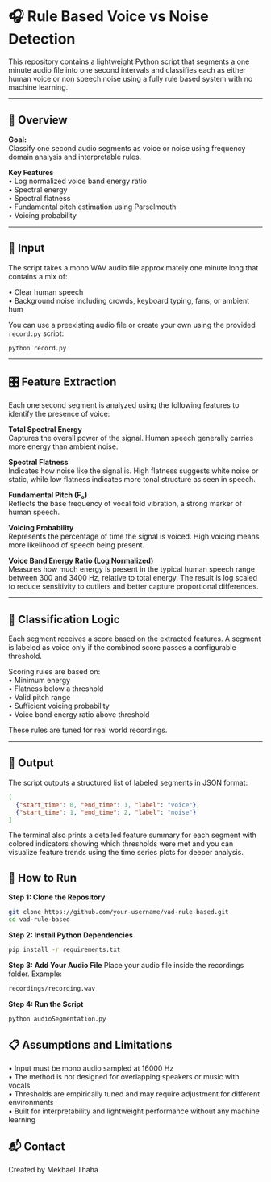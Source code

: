 # 🎧 Rule Based Voice vs Noise Detection

This repository contains a lightweight Python script that segments a one minute audio file into one second intervals and classifies each as either human voice or non speech noise using a fully rule based system with no machine learning.

---

## 📌 Overview

**Goal:**  
Classify one second audio segments as voice or noise using frequency domain analysis and interpretable rules.

**Key Features**  
• Log normalized voice band energy ratio  
• Spectral energy  
• Spectral flatness  
• Fundamental pitch estimation using Parselmouth  
• Voicing probability

---

## 📂 Input

The script takes a mono WAV audio file approximately one minute long that contains a mix of:

• Clear human speech  
• Background noise including crowds, keyboard typing, fans, or ambient hum

You can use a preexisting audio file or create your own using the provided `record.py` script:

```bash
python record.py
```

---

## 🎛️ Feature Extraction

Each one second segment is analyzed using the following features to identify the presence of voice:

**Total Spectral Energy**  
Captures the overall power of the signal. Human speech generally carries more energy than ambient noise.

**Spectral Flatness**  
Indicates how noise like the signal is. High flatness suggests white noise or static, while low flatness indicates more tonal structure as seen in speech.

**Fundamental Pitch (F₀)**  
Reflects the base frequency of vocal fold vibration, a strong marker of human speech.

**Voicing Probability**  
Represents the percentage of time the signal is voiced. High voicing means more likelihood of speech being present.

**Voice Band Energy Ratio (Log Normalized)**  
Measures how much energy is present in the typical human speech range between 300 and 3400 Hz, relative to total energy. The result is log scaled to reduce sensitivity to outliers and better capture proportional differences.

---

## 🧠 Classification Logic

Each segment receives a score based on the extracted features. A segment is labeled as voice only if the combined score passes a configurable threshold.

Scoring rules are based on:  
• Minimum energy  
• Flatness below a threshold  
• Valid pitch range  
• Sufficient voicing probability  
• Voice band energy ratio above threshold

These rules are tuned for real world recordings.

---

## 🧪 Output

The script outputs a structured list of labeled segments in JSON format:

```json
[
  {"start_time": 0, "end_time": 1, "label": "voice"},
  {"start_time": 1, "end_time": 2, "label": "noise"}
]
```

The terminal also prints a detailed feature summary for each segment with colored indicators showing which thresholds were met and you can visualize feature trends using the time series plots for deeper analysis.

## 🚀 How to Run

**Step 1: Clone the Repository**
```bash
git clone https://github.com/your-username/vad-rule-based.git
cd vad-rule-based
```
**Step 2: Install Python Dependencies**

```bash
pip install -r requirements.txt
```

**Step 3: Add Your Audio File**
Place your audio file inside the recordings folder. Example:

```bash
recordings/recording.wav
```
**Step 4: Run the Script**

```bash
python audioSegmentation.py
```
## 📋 Assumptions and Limitations

• Input must be mono audio sampled at 16000 Hz  
• The method is not designed for overlapping speakers or music with vocals  
• Thresholds are empirically tuned and may require adjustment for different environments  
• Built for interpretability and lightweight performance without any machine learning  

## 📬 Contact
Created by Mekhael Thaha
